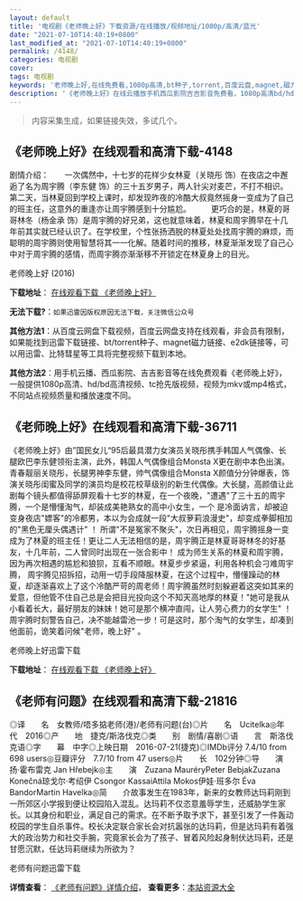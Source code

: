 ```yaml
---
layout: default
title: '电视剧《老师晚上好》下载资源/在线播放/视频地址/1080p/高清/蓝光'
date: "2021-07-10T14:40:19+0800"
last_modified_at: "2021-07-10T14:40:19+0800"
permalink: /4148/
categories: 电视剧
cover:
tags: 电视剧
keywords: '老师晚上好,在线免费看,1080p高清,bt种子,torrent,百度云盘,magnet,磁力链,迅雷下载资源'
description: '《老师晚上好》在线云播放手机西瓜影院吉吉影音免费看，1080p高清bd/hd未删减完整版和tc抢先枪版，mkv/mp4格式，附带bt/torrent种子、magnet/磁力链、百度云盘、网盘资源迅雷下载链接'
---
```


>内容采集生成，如果链接失效，多试几个。


## 《老师晚上好》在线观看和高清下载-4148

剧情介绍：　　一次偶然中，十七岁的花样少女林夏（关晓彤 饰）在夜店之中邂逅了名为周宇腾（李东健 饰）的三十五岁男子，两人针尖对麦芒，不打不相识。第二天，当林夏回到学校上课时，却发现昨夜的冷酷大叔竟然摇身一变成为了自己的班主任，这意外的重逢亦让周宇腾感到十分尴尬。  　　更巧合的是，林夏的哥哥林冬（杨金承 饰）是周宇腾的好兄弟，这也就意味着，林夏和周宇腾早在十几年前其实就已经认识了。在学校里，个性张扬洒脱的林夏处处找周宇腾的麻烦，而聪明的周宇腾则使用智慧将其一一化解。随着时间的推移，林夏渐渐发现了自己心中对于周宇腾的感情，而周宇腾亦渐渐移不开锁定在林夏身上的目光。


老师晚上好 (2016)

**下载地址**： [在线观看下载 《老师晚上好》](https://www.btbtdy.me/btdy/dy7808.html) 


**无法下载?**：`如果迅雷因版权原因无法下载，关注微信公众号 `

**其他方法1**：从百度云网盘下载视频，百度云网盘支持在线观看，非会员有限制，如果能找到迅雷下载链接、bt/torrent种子、magnet磁力链接、e2dk链接等，可以用迅雷、比特彗星等工具将完整视频下载到本地。

**其他方法2**：用手机云播、西瓜影院、吉吉影音等在线免费观看《老师晚上好》，一般提供1080p高清、hd/bd高清视频、tc抢先版视频，视频为mkv或mp4格式，不同站点视频质量和播放速度不同。


## 《老师晚上好》在线观看和高清下载-36711

《老师晚上好》由”国民女儿“95后最具潜力女演员关晓彤携手韩国人气偶像、长腿欧巴李东健领衔主演，此外，韩国人气偶像组合Monsta X更在剧中本色出演。青春靓丽关晓彤，长腿男神李东健，帅气偶像组合Monsta X颜值分分钟爆表，饰演关晓彤闺蜜及同学的演员均是校花校草级别的新生代偶像。大长腿，高颜值让此剧每个镜头都值得舔屏观看十七岁的林夏，在一个夜晚，"遭遇"了三十五的周宇腾，一个是懵懂淘气，却装成美艳熟女的高中小女生，一个 是冷面讷言，却被迫变身夜店"嫖客"的冷都男，本以为会成就一段"大叔萝莉浪漫史"，却变成拳脚相加的"黑色无厘头偶遇计" ！ 所谓"不是冤家不聚头"，次日再相见，周宇腾摇身一变成为了林夏的班主任！更让二人无法相信的是，周宇腾正是林夏哥哥林冬的好基友，十几年前，二人曾同时出现在一张合影中！ 成为师生关系的林夏和周宇腾，因为再次相遇的尴尬和狼狈，互看不顺眼。林夏步步紧逼，利用各种机会刁难周宇腾， 周宇腾见招拆招，动用一切手段降服林夏，在这个过程中，懵懂躁动的林夏，却逐渐喜欢上了这个冷酷严苛的周老师！周宇腾虽然时刻躲避着这突如其来的爱意，但他管不住自己总是会把目光投向这个不知天高地厚的林夏！"她可是我从小看着长大，最好朋友的妹妹！她可是那个横冲直闯，让人劳心费力的女学生" ！周宇腾时刻警告自己，决不能越雷池一步！可是这时，那个淘气的女学生，却凑到他面前，诡笑着问候"老师，晚上好" 。


老师晚上好迅雷下载

**下载地址**： [在线观看下载 《老师晚上好》](https://www.993dy.com//vod-detail-id-34467.html) 


## 《老师有问题》在线观看和高清下载-21816

◎译　　名　女教师/唔多掂老师(港)/老师有问题(台)◎片　　名　Ucitelka◎年　　代　2016◎产　　地　捷克/斯洛伐克◎类　　别　剧情/喜剧◎语　　言　斯洛伐克语◎字　　幕　中字◎上映日期　2016-07-21(捷克)◎IMDb评分 7.4/10 from 698 users◎豆瓣评分　7.7/10 from 47 users◎片　　长　102分钟◎导　　演　扬·霍布雷克 Jan Hřebejk◎主　　演　Zuzana MauréryPeter BebjakZuzana Konečná琼戈尔·考绍伊 Csongor KassaiAttila Mokos伊娃·班多尔 Éva BandorMartin Havelka◎简　　介故事发生在1983年，新来的女教师达玛莉刚到一所郊区小学报到便让校园陷入混乱。达玛莉不仅恣意羞辱学生，还威胁学生家长。以其身份和职业，满足自己的需求。在不断予取予求下，甚至引发了一件轰动校园的学生自杀事件。校长决定联合家长会对抗嚣张的达玛莉，但是达玛莉有着强大的政治势力和社交手腕，究竟家长会为了孩子、冒着风险起身制伏达玛莉，还是甘愿沉默，任达玛莉继续为所欲为？


老师有问题迅雷下载

**详情查看**： [《老师有问题》详情介绍](/movie/21816/)， **查看更多**：[本站资源大全](/movie/t/all/)

